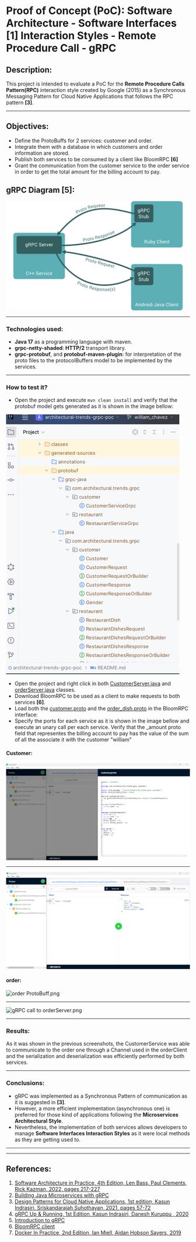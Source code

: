 # Proof of Concept (PoC): Software Architecture - Software Interfaces **[1]** Interaction Styles - Remote Procedure Call - gRPC

## Description:
This project is intended to evaluate a PoC for the **Remote Procedure Calls Pattern(RPC)** interaction style created by Google (2015) as a Synchronous Messaging Pattern for Cloud
Native Applications that follows the RPC pattern **[3]**.

****

## Objectives:
- Define the ProtoBuffs for 2 services: customer and order.
- Integrate them with a database in which customers and order  information are stored.
- Publish both services to be consumed by a client like BloomRPC **[6]**
- Grant the communication from the customer service to the order service in order to get the total amount for the billing account to pay.

## gRPC Diagram **[5]**:
![gRPC diagram.svg](src%2Fmain%2Fresources%2Fstatic%2FgRPC%20diagram.svg)

****

### Technologies used: 
- **Java 17** as a programming language with maven.
- **grpc-netty-shaded**: **HTTP/2** transport library.
- **grpc-protobuf**, and **protobuf-maven-plugin**: for interpretation of the proto files to the protocolBuffers model to be implemented by the services.

****

### How to test it?

- Open the project and execute ``` mvn clean install ``` and verify that the protobuf model gets generated as it is shown in the image bellow:

![ProtoBuff model.png](src%2Fmain%2Fresources%2Fstatic%2FProtoBuff%20model.png)

- Open the project and right click in both [CustomerServer.java](src%2Fmain%2Fjava%2Fcom%2Farchitectural%2Ftrends%2Fgrpc%2Fservers%2FCustomerServer.java) and [orderServer.java](src%2Fmain%2Fjava%2Fcom%2Farchitectural%2Ftrends%2Fgrpc%2Fservers%2ForderServer.java) classes.
- Download BloomRPC to be used as a client to make requests to both services **[6]**.
- Load both the [customer.proto](src%2Fmain%2Fproto%2Fcustomer.proto) and the [order_dish.proto](src%2Fmain%2Fproto%2Forder_dish.proto) in the BloomRPC interface:
- Specify the ports for each service as it is shown in the image bellow and execute an unary call per each service. Verify that the _amount proto field that representes the billing account to pay has the value of the sum of all the  associate it with the customer "william"

#### Customer:
![Customer ProtoBuff.png](src%2Fmain%2Fresources%2Fstatic%2FCustomer%20ProtoBuff.png)
****
![gRPC call to CustomerServer.png](src%2Fmain%2Fresources%2Fstatic%2FgRPC%20call%20to%20CustomerServer.png)

#### order:
![order ProtoBuff.png](src%2Fmain%2Fresources%2Fstatic%2Forder%20ProtoBuff.png)
****
![gRPC call to orderServer.png](src%2Fmain%2Fresources%2Fstatic%2FgRPC%20call%20to%20orderServer.png)

******

### Results:
As it was shown in the previous screenshots, the CustomerService was able to communicate to the order one through a Channel used in the orderClient and the serialization and deserialization was efficiently performed by both services.

******

### Conclusions:
- gRPC was implemented as a Synchronous Pattern of communication as it is suggested in **[3]**.
- However, a more efficient implementation (asynchronous one) is preferred for those kind of applications following the **Microservices Architectural Style**.
- Nevertheless, the implementation of both services allows developers to manage **Software Interfaces Interaction Styles** as it were local methods as they are getting used to.

******
******

## References:

1. [Software Architecture in Practice, 4th Edition, Len Bass, Paul Clements, Rick Kazman, 2022, pages 217-227](https://www.amazon.com/Software-Architecture-Practice-SEI-Engineering/dp/0136886094)
2. [Building Java Microservices with gRPC](https://www.linkedin.com/learning/building-java-microservices-with-grpc)
3. [Design Patterns for Cloud Native Applications, 1st edition, Kasun Indrasiri, Sriskandarajah Suhothayan, 2021, pages 57-72](https://www.amazon.com/Design-Patterns-Cloud-Native-Applications/dp/1492090719)
4. [gRPC Up & Running, 1st Edition, Kasun Indrasiri, Danesh Kuruppu , 2020](https://www.amazon.com/gRPC-Running-Building-Applications-Kubernetes/dp/1492058335)
5. [Introduction to gRPC](https://grpc.io/docs/what-is-grpc/introduction/)
6. [BloomRPC client](https://github.com/bloomrpc/bloomrpc)
7. [Docker In Practice, 2nd Edition, Ian Miell, Aidan Hobson Sayers, 2019](https://www.manning.com/books/docker-in-practice-second-edition)